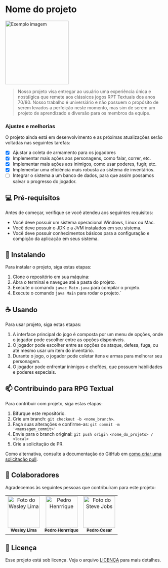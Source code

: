 # Nome do projeto

<img src="src/img/logo.png" alt="Exemplo imagem" width="200">


> Nosso projeto visa entregar ao usuário uma experiência única e nostálgica que remete aos clássicos jogos RPT Textuais dos anos 70/80.
> Nosso trabalho é universiário e não possuem o propósito de serem levados a perfeição neste momento, mas sim de serem um projeto de 
> aprendizado e diversão para os membros da equipe.

### Ajustes e melhorias

O projeto ainda está em desenvolvimento e as próximas atualizações serão voltadas nas seguintes tarefas:

- [x] Ajustar a coleta de armamento para os jogadores
- [x] Implementar mais ações aos personagens, como falar, correr, etc.
- [x] Implementar mais ações aos inimigos, como usar poderes, fugir, etc.
- [X] Implementar uma eficiência mais robusta ao sistema de inventários.
- [ ] Integrar o sistema a um banco de dados, para que assim possamos salvar o progresso do jogador.

## 💻 Pré-requisitos

Antes de começar, verifique se você atendeu aos seguintes requisitos:

- Você deve possuir um sistema operacional Windows, Linux ou Mac.
- Você deve possuir o JDK e a JVM instalados em seu sistema.
- Você deve possuir conhecimentos básicos para a configuração e compição da aplicação em seus sistema.

## 🚀 Instalando <RPG Textual>

Para instalar o projeto, siga estas etapas:

1. Clone o repositório em sua máquina:
2. Abra o terminal e navegue até a pasta do projeto.
3. Execute o comando `javac Main.java` para compilar o projeto.
4. Execute o comando `java Main` para rodar o projeto.`

## ☕ Usando <RPG Texual>

Para usar projeto, siga estas etapas:

1. A interface principal do jogo é composta por um menu de opções, onde o jogador pode escolher entre as opções disponíveis.
2. O jogador pode escolher entre as opções de ataque, defesa, fuga, ou até mesmo usar um item do inventário.
3. Durante o jogo, o jogador pode coletar itens e armas para melhorar seu personagem.
4. O jogador pode enfrentar inimigos e chefões, que possuem habilidades e poderes especiais.


## 📫 Contribuindo para RPG Textual

Para contribuir com projeto, siga estas etapas:

1. Bifurque este repositório.
2. Crie um branch: `git checkout -b <nome_branch>`.
3. Faça suas alterações e confirme-as: `git commit -m '<mensagem_commit>'`
4. Envie para o branch original: `git push origin <nome_do_projeto> / <local>`
5. Crie a solicitação de PR.

Como alternativa, consulte a documentação do GitHub em [como criar uma solicitação pull](https://help.github.com/en/github/collaborating-with-issues-and-pull-requests/creating-a-pull-request).

## 🤝 Colaboradores

Agradecemos às seguintes pessoas que contribuíram para este projeto:

<table>
  <tr>
    <td align="center">
      <a href="#" title="defina o titulo do link">
        <img src="https://media.licdn.com/dms/image/D4D03AQEPj_QWJ4pfMg/profile-displayphoto-shrink_800_800/0/1710906912813?e=1721865600&v=beta&t=-CBUL9DNTjjoDCh9jGmrpf6XaKkJlQswGIADN3R-C6E" width="100px;" alt="Foto do Wesley Lima"/><br>
        <sub>
          <b>Wesley Lima</b>
        </sub>
      </a>
    </td>
    <td align="center">
      <a href="#" title="defina o titulo do link">
        <img src="https://media.licdn.com/dms/image/D4D03AQEaYTyYetINkQ/profile-displayphoto-shrink_800_800/0/1685739079307?e=1721865600&v=beta&t=eRedKXode-PexxMiM_nsKYHx1PPr5VvVu5ccmDPTA98" width="100px;" alt="Pedro Henrrique"/><br>
        <sub>
          <b>Pedro Henrrique</b>
        </sub>
      </a>
    </td>
    <td align="center">
      <a href="#" title="defina o titulo do link">
        <img src="https://media.licdn.com/dms/image/D4E03AQH7DooITDfsKQ/profile-displayphoto-shrink_400_400/0/1688525101280?e=1721865600&v=beta&t=tksNGtTdjl9WKAeYuDj4gZL0_GgSeEYhgdTpz1omEv4" width="100px;" alt="Foto do Steve Jobs"/><br>
        <sub>
          <b>Pedro Cesar</b>
        </sub>
      </a>
    </td>
  </tr>
</table>


## 📝 Licença

Esse projeto está sob licença. Veja o arquivo [LICENÇA](https://github.com/R2DWess/RTPTextual/blob/main/LICENSE) para mais detalhes.
